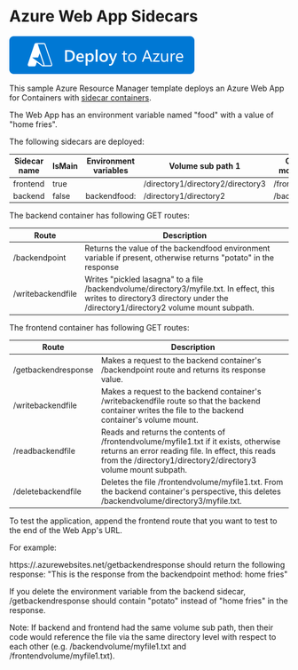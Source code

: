 # Azure Web App Sidecars


[![Deploy To Azure](https://raw.githubusercontent.com/Azure/azure-quickstart-templates/master/1-CONTRIBUTION-GUIDE/images/deploytoazure.svg?sanitize=true)](https://portal.azure.com/#create/Microsoft.Template/uri/https%3A%2F%2Fraw.githubusercontent.com%2Fgabesmsft%2FAzureWebAppSidecars%2Fmaster%2Fdeploy%2Fazuredeploy.json)

This sample Azure Resource Manager template deploys an Azure Web App for Containers with [sidecar containers](https://learn.microsoft.com/azure/app-service/tutorial-custom-container-sidecar).

The Web App has an environment variable named "food" with a value of "home fries".

The following sidecars are deployed:

| Sidecar name | IsMain | Environment variables | Volume sub path 1 | Container mount path 1 |
| ------------ | ------ | --------------------- | ----------------- | ---------------------- |
| frontend | true   | <inherits from Web App> | /directory1/directory2/directory3 | /frontendvolume |
| backend | false   | backendfood: <references the food environment variable> | /directory1/directory2 | /backendvolume |

The backend container has following GET routes:

| Route | Description |
| ----- | ----------- |
| /backendpoint | Returns the value of the backendfood environment variable if present, otherwise returns "potato" in the response |
| /writebackendfile | Writes "pickled lasagna" to a file /backendvolume/directory3/myfile.txt. In effect, this writes to directory3 directory under the /directory1/directory2 volume mount subpath. |

The frontend container has following GET routes:

| Route | Description |
| ----- | ----------- |
| /getbackendresponse | Makes a request to the backend container's /backendpoint route and returns its response value. |
| /writebackendfile | Makes a request to the backend container's /writebackendfile route so that the backend container writes the file to the backend container's volume mount. |
| /readbackendfile | Reads and returns the contents of /frontendvolume/myfile1.txt if it exists, otherwise returns an error reading file. In effect, this reads from the /directory1/directory2/directory3 volume mount subpath. |
| /deletebackendfile | Deletes the file /frontendvolume/myfile1.txt. From the backend container's perspective, this deletes /backendvolume/directory3/myfile.txt. |

To test the application, append the frontend route that you want to test to the end of the Web App's URL.

For example:

https://<WebAppDomainPrefix>.azurewebsites.net/getbackendresponse should return the following response:
"This is the response from the backendpoint method: home fries"

If you delete the environment variable from the backend sidecar, /getbackendresponse should contain "potato" instead of "home fries" in the response.

Note: If backend and frontend had the same volume sub path, then their code would reference the file via the same directory level with respect to each other (e.g. /backendvolume/myfile1.txt and /frontendvolume/myfile1.txt).